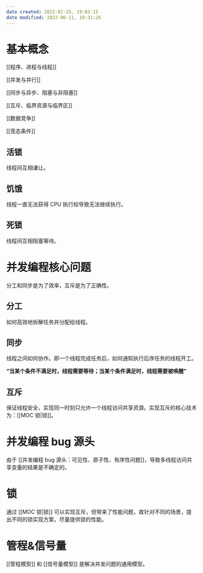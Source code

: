 ```yaml
---
date created: 2022-01-25, 19:03:15
date modified: 2022-06-11, 19:31:26
---
```


# 基本概念

[[程序、进程与线程]]

[[并发与并行]]

[[同步与异步、阻塞与非阻塞]]

[[互斥、临界资源与临界区]]

[[数据竞争]]

[[竞态条件]]

## 活锁

线程间互相谦让。

## 饥饿

线程一直无法获得 CPU 执行权导致无法继续执行。

## 死锁

线程间互相阻塞等待。

# 并发编程核心问题

分工和同步是为了效率，互斥是为了正确性。

## 分工

如何高效地拆解任务并分配给线程。

## 同步

线程之间如何协作。即一个线程完成任务后，如何通知执行后序任务的线程开工。

**“当某个条件不满足时，线程需要等待；当某个条件满足时，线程需要被唤醒”**

## 互斥

保证线程安全，实现同一时刻只允许一个线程访问共享资源。实现互斥的核心技术为：[[MOC 锁|锁]]。

# 并发编程 bug 源头

由于 [[并发编程 bug 源头：可见性、原子性、有序性问题]]，导致多线程访问共享变量的结果是不确定的。

# 锁

通过 [[MOC 锁|锁]] 可以实现互斥，但带来了性能问题，故针对不同的场景，提出不同的锁实现方案，尽量提供锁的性能。

# 管程&信号量

[[管程模型]] 和 [[信号量模型]] 是解决并发问题的通用模型。
